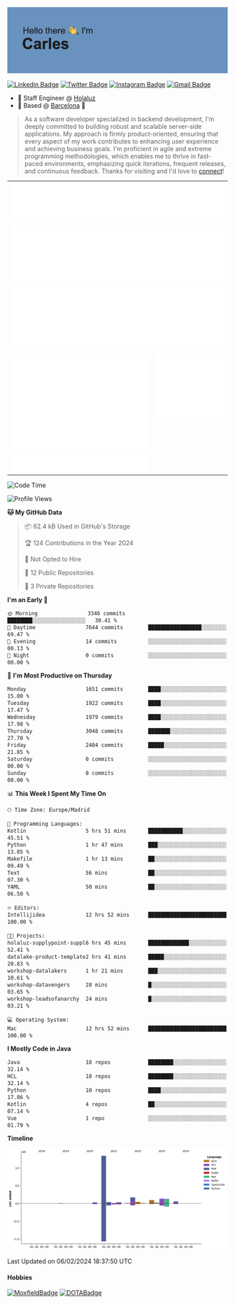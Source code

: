 <img src="header.png" alt="header">

[![Linkedin Badge](https://img.shields.io/badge/-cdespona-blue?style=flat&logo=Linkedin&logoColor=white&link=https://www.linkedin.com/in/carles-david-espona-casas-56219b11/)](https://www.linkedin.com/in/carles-david-espona-casas-56219b11/)
[![Twitter Badge](https://img.shields.io/badge/-@__cdespona-1ca0f1?style=flat&labelColor=1ca0f1&logo=twitter&logoColor=white&link=https://twitter.com/CDEspona)](https://twitter.com/CDEspona)
[![Instagram Badge](https://img.shields.io/badge/-@__cdespona-purple?style=flat&logo=instagram&logoColor=white&link=https://www.instagram.com/cdespona/)](https://www.instagram.com/cdespona/)
[![Gmail Badge](https://img.shields.io/badge/-cdespona-c14438?style=flat&logo=Gmail&logoColor=white&link=mailto:cdespona@gmail.com)](mailto:cdespona@gmail.com)

* 🔭 Staff Engineer @ [Holaluz](https://holaluz.com)
* 🏡 Based @ [Barcelona](https://www.google.es/maps/place/Barcelona) 💜

> As a software developer specialized in backend development, I'm deeply committed to building robust and scalable server-side applications. My approach is firmly product-oriented, ensuring that every aspect of my work contributes to enhancing user experience and achieving business goals. I'm proficient in agile and extreme programming methodologies, which enables me to thrive in fast-paced environments, emphasizing quick iterations, frequent releases, and continuous feedback. Thanks for visiting and I'd love to [connect](https://www.linkedin.com/in/carles-david-espona-casas-56219b11/)!

<table style="border-collapse: collapse; border: none;"> 
  <tbody>
  <tr style="border: none;">
    <td colspan="2" style="border: none; vertical-align: top;">
      <img src="summary.svg" alt="summary">
      <img src="activity-community.svg" alt="act-comm">
      <img src="repositories.svg" alt="repo">
    </td>
  </tr>
  <tr>
    <td style="border: none; vertical-align: top;">
      <img src="metrics.plugin.isocalendar.fullyear.svg" alt="calendar">
      <img src="topics.svg" alt="topics">
    </td>
    <td style="border: none; vertical-align: top;">
      <img src="achievements.svg" alt="achievements">
    </td>
  </tr>
  </tbody>
</table>

<!--START_SECTION:waka-->
![Code Time](http://img.shields.io/badge/Code%20Time-19%20hrs%2024%20mins-blue)

![Profile Views](http://img.shields.io/badge/Profile%20Views-0-blue)

**🐱 My GitHub Data** 

> 📦 62.4 kB Used in GitHub's Storage 
 > 
> 🏆 124 Contributions in the Year 2024
 > 
> 🚫 Not Opted to Hire
 > 
> 📜 12 Public Repositories 
 > 
> 🔑 3 Private Repositories 
 > 
**I'm an Early 🐤** 

```text
🌞 Morning                3346 commits        ████████░░░░░░░░░░░░░░░░░   30.41 % 
🌆 Daytime                7644 commits        █████████████████░░░░░░░░   69.47 % 
🌃 Evening                14 commits          ░░░░░░░░░░░░░░░░░░░░░░░░░   00.13 % 
🌙 Night                  0 commits           ░░░░░░░░░░░░░░░░░░░░░░░░░   00.00 % 
```
📅 **I'm Most Productive on Thursday** 

```text
Monday                   1651 commits        ████░░░░░░░░░░░░░░░░░░░░░   15.00 % 
Tuesday                  1922 commits        ████░░░░░░░░░░░░░░░░░░░░░   17.47 % 
Wednesday                1979 commits        ████░░░░░░░░░░░░░░░░░░░░░   17.98 % 
Thursday                 3048 commits        ███████░░░░░░░░░░░░░░░░░░   27.70 % 
Friday                   2404 commits        █████░░░░░░░░░░░░░░░░░░░░   21.85 % 
Saturday                 0 commits           ░░░░░░░░░░░░░░░░░░░░░░░░░   00.00 % 
Sunday                   0 commits           ░░░░░░░░░░░░░░░░░░░░░░░░░   00.00 % 
```


📊 **This Week I Spent My Time On** 

```text
🕑︎ Time Zone: Europe/Madrid

💬 Programming Languages: 
Kotlin                   5 hrs 51 mins       ███████████░░░░░░░░░░░░░░   45.51 % 
Python                   1 hr 47 mins        ███░░░░░░░░░░░░░░░░░░░░░░   13.85 % 
Makefile                 1 hr 13 mins        ██░░░░░░░░░░░░░░░░░░░░░░░   09.49 % 
Text                     56 mins             ██░░░░░░░░░░░░░░░░░░░░░░░   07.30 % 
YAML                     50 mins             ██░░░░░░░░░░░░░░░░░░░░░░░   06.50 % 

🔥 Editors: 
Intellijidea             12 hrs 52 mins      █████████████████████████   100.00 % 

🐱‍💻 Projects: 
holaluz-supplypoint-suppl6 hrs 45 mins       █████████████░░░░░░░░░░░░   52.41 % 
datalake-product-template2 hrs 41 mins       █████░░░░░░░░░░░░░░░░░░░░   20.83 % 
workshop-datalakers      1 hr 21 mins        ███░░░░░░░░░░░░░░░░░░░░░░   10.61 % 
workshop-datavengers     28 mins             █░░░░░░░░░░░░░░░░░░░░░░░░   03.65 % 
workshop-leadsofanarchy  24 mins             █░░░░░░░░░░░░░░░░░░░░░░░░   03.21 % 

💻 Operating System: 
Mac                      12 hrs 52 mins      █████████████████████████   100.00 % 
```

**I Mostly Code in Java** 

```text
Java                     18 repos            ████████░░░░░░░░░░░░░░░░░   32.14 % 
HCL                      18 repos            ████████░░░░░░░░░░░░░░░░░   32.14 % 
Python                   10 repos            ████░░░░░░░░░░░░░░░░░░░░░   17.86 % 
Kotlin                   4 repos             ██░░░░░░░░░░░░░░░░░░░░░░░   07.14 % 
Vue                      1 repo              ░░░░░░░░░░░░░░░░░░░░░░░░░   01.79 % 
```



**Timeline**

![Lines of Code chart](https://raw.githubusercontent.com/cdespona/cdespona/main/assets/bar_graph.png)


 Last Updated on 06/02/2024 18:37:50 UTC
<!--END_SECTION:waka-->

#### Hobbies
[![MoxfieldBadge](https://img.shields.io/badge/MTG%20Commander-Cdespona-8A2BE2)](https://www.moxfield.com/users/Cdespona)
[![DOTABadge](https://img.shields.io/badge/DOTA2-GRV-red)](https://es.dotabuff.com/players/63807915)
